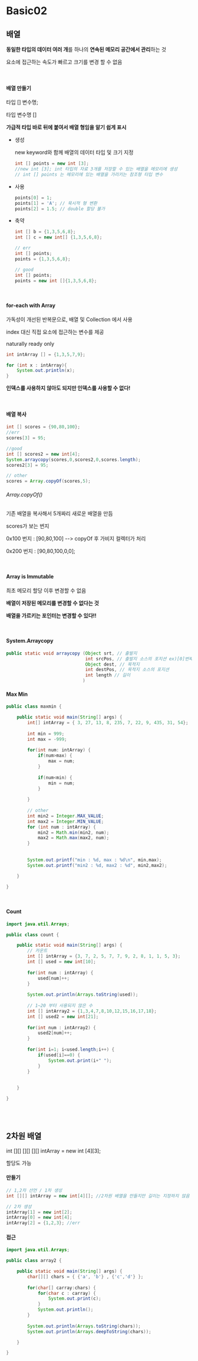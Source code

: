 # Basic02

## 배열

**동일한 타입의 데이터 여러 개**를 하나의 **연속된 메모리 공간에서 관리**하는 것

요소에 접근하는 속도가 빠르고 크기를 변경 할 수 없음

<br>

#### 배열 만들기

타입 [] 변수명;

타입 변수명 []

**가급적 타입 바로 뒤에 붙여서 배열 형임을 알기 쉽게 표시**

- 생성

  new keyword와 함께 배열의 데이터 타입 및 크기 지정

  ```java
  int [] points = new int [3];
  //new int [3]; int 타입의 자료 3개를 저장할 수 있는 배열을 메모리에 생성
  // int [] points 는 메모리에 있는 배열을 가리키는 참조형 타입 변수
  
  ```

- 사용

  ```java
  points[0] = 1;
  points[1] = 'A'; // 묵시적 형 변환
  points[2] = 1.5; // double 할당 불가
  ```

- 축약

  ```java
  int [] b = {1,3,5,6,8};
  int [] c = new int[] {1,3,5,6,8};
  
  // err
  int [] points;
  points = {1,3,5,6,8};
  
  // good
  int [] points;
  points = new int []{1,3,5,6,8};
  ```

<br>

#### for-each with Array

가독성이 개선된 반복문으로, 배열 및 Collection 에서 사용

index 대신 직접 요소에 접근하는 변수를 제공

naturally ready only

```java
int intArray [] = {1,3,5,7,9};

for (int x : intArray){
    System.out.println(x);
}
```

**인덱스를 사용하지 않아도 되지만 인덱스를 사용할 수 없다!**

<br>

#### 배열 복사

```java
int [] scores = {90,80,100};
//err
scores[3] = 95;

//good
int [] scores2 = new int[4];
System.arraycopy(scores,0,scores2,0,scores.length);
scores2[3] = 95;

// other
scores = Array.copyOf(scores,5);
```

###### Array.copyOf()

기존 배열을 복사해서 5개짜리 새로운 배열을 만듬

scores가 보는 번지

0x100 번지 : [90,80,100] --> copyOf 후 가비지 컬렉터가 처리

0x200 번지 : [90,80,100,0,0];

<br>

#### Array is Immutable

최초 메모리 할당 이후 변경할 수 없음

**배열이 저장된 메모리를 변경할 수 없다는 것**

**배열을 가르키는 포인터는 변경할 수 있다!!**

<br>

#### System.Arraycopy

```java
public static void arraycopy (Object srt, // 출발지
                              int srcPos, // 출발지 소스의 포지션 ex)[0]번째 인덱스
                              Object dest, // 목적지
                              int destPos, // 목적지 소스의 포지션
                              int length // 길이
                             )
```

#### Max Min

```java
public class maxmin {

	public static void main(String[] args) {
		int[] intArray = { 3, 27, 13, 8, 235, 7, 22, 9, 435, 31, 54};
		
		int min = 999;
		int max = -999;
		
		for(int num: intArray) {
			if(num>max) {
				max = num;
			}
			
			if(num<min) {
				min = num;
			}
			
		}
		
		// other
		int min2 = Integer.MAX_VALUE;
		int max2 = Integer.MIN_VALUE;
		for (int num : intArray) {
			min2 = Math.min(min2, num);
			max2 = Math.max(max2, num);
		}
		
		
		System.out.printf("min : %d, max : %d\n", min,max);
		System.out.printf("min2 : %d, max2 : %d", min2,max2);

	}

}

```

<br>

#### Count

```java
import java.util.Arrays;

public class count {

	public static void main(String[] args) {
		// 카운트
		int [] intArray = {3, 7, 2, 5, 7, 7, 9, 2, 8, 1, 1, 5, 3};
		int [] used = new int[10];
		
		for(int num : intArray) {
			used[num]++;
		}
		
		System.out.println(Arrays.toString(used));
		
		// 1~20 부터 사용되지 않은 수
		int [] intArray2 = {1,3,4,7,8,10,12,15,16,17,18};
		int [] used2 = new int[21];
		
		for(int num : intArray2) {
			used2[num]++;
		}
		
		for(int i=1; i<used.length;i++) {
			if(used[i]==0) {
				System.out.print(i+" ");
			}
		}
		
		
	}

}

```

<br><br>

## 2차원 배열

int [][] [][] \[][] intArray = new int \[4][3];

할당도 가능

#### 만들기

```java
// 1,2차 선언 / 1차 생성
int [][] intArray = new int[4][]; //2차원 배열을 만들지만 길이는 지정하지 않음

// 2차 생성
intArray[1] = new int[2];
intArray[0] = new int[4];
intArray[2] = {1,2,3}; //err
```

#### 접근

```java
import java.util.Arrays;

public class array2 {

	public static void main(String[] args) {
		char[][] chars = { {'a', 'b'} , {'c','d'} };
		
		for(char[] carray:chars) {
			for(char c : carray) {
				System.out.print(c);
			}
			System.out.println();
		}
		
		System.out.println(Arrays.toString(chars));
		System.out.println(Arrays.deepToString(chars));

	}

}

```

